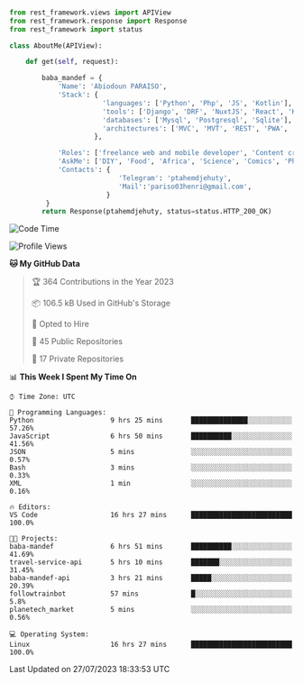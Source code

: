 ###
```python
from rest_framework.views import APIView
from rest_framework.response import Response
from rest_framework import status

class AboutMe(APIView):

    def get(self, request):

        baba_mandef = {
            'Name': 'Abiodoun PARAISO',
            'Stack': {
                       'languages': ['Python', 'Php', 'JS', 'Kotlin'],
                       'tools': ['Django', 'DRF', 'NuxtJS', 'React', 'Kotlin', 'Electron'],
                       'databases': ['Mysql', 'Postgresql', 'Sqlite'],
                       'architectures': ['MVC', 'MVT', 'REST', 'PWA', 'SPA', 'MicroServices']
                     },

            'Roles': ['freelance web and mobile developer', 'Content creator', 'Teacher', 'Mentor'],
            'AskMe': ['DIY', 'Food', 'Africa', 'Science', 'Comics', 'Photography', 'Tech', 'Programming'],
            'Contacts': {
                           'Telegram': 'ptahemdjehuty',
                           'Mail':'pariso03henri@gmail.com',
                        }
         }
        return Response(ptahemdjehuty, status=status.HTTP_200_OK)

```                    

<!--START_SECTION:waka-->
![Code Time](http://img.shields.io/badge/Code%20Time-703%20hrs%202%20mins-blue)

![Profile Views](http://img.shields.io/badge/Profile%20Views-0-blue)

**🐱 My GitHub Data** 

> 🏆 364 Contributions in the Year 2023
 > 
> 📦 106.5 kB Used in GitHub's Storage 
 > 
> 💼 Opted to Hire
 > 
> 📜 45 Public Repositories 
 > 
> 🔑 17 Private Repositories  
 > 
📊 **This Week I Spent My Time On** 

```text
⌚︎ Time Zone: UTC

💬 Programming Languages: 
Python                   9 hrs 25 mins       ██████████████░░░░░░░░░░░   57.26% 
JavaScript               6 hrs 50 mins       ██████████░░░░░░░░░░░░░░░   41.56% 
JSON                     5 mins              ░░░░░░░░░░░░░░░░░░░░░░░░░   0.57% 
Bash                     3 mins              ░░░░░░░░░░░░░░░░░░░░░░░░░   0.33% 
XML                      1 min               ░░░░░░░░░░░░░░░░░░░░░░░░░   0.16%

🔥 Editors: 
VS Code                  16 hrs 27 mins      █████████████████████████   100.0%

🐱‍💻 Projects: 
baba-mandef              6 hrs 51 mins       ██████████░░░░░░░░░░░░░░░   41.69% 
travel-service-api       5 hrs 10 mins       ███████░░░░░░░░░░░░░░░░░░   31.45% 
baba-mandef-api          3 hrs 21 mins       █████░░░░░░░░░░░░░░░░░░░░   20.39% 
followtrainbot           57 mins             █░░░░░░░░░░░░░░░░░░░░░░░░   5.8% 
planetech_market         5 mins              ░░░░░░░░░░░░░░░░░░░░░░░░░   0.56%

💻 Operating System: 
Linux                    16 hrs 27 mins      █████████████████████████   100.0%

```


 Last Updated on 27/07/2023 18:33:53 UTC
<!--END_SECTION:waka-->
